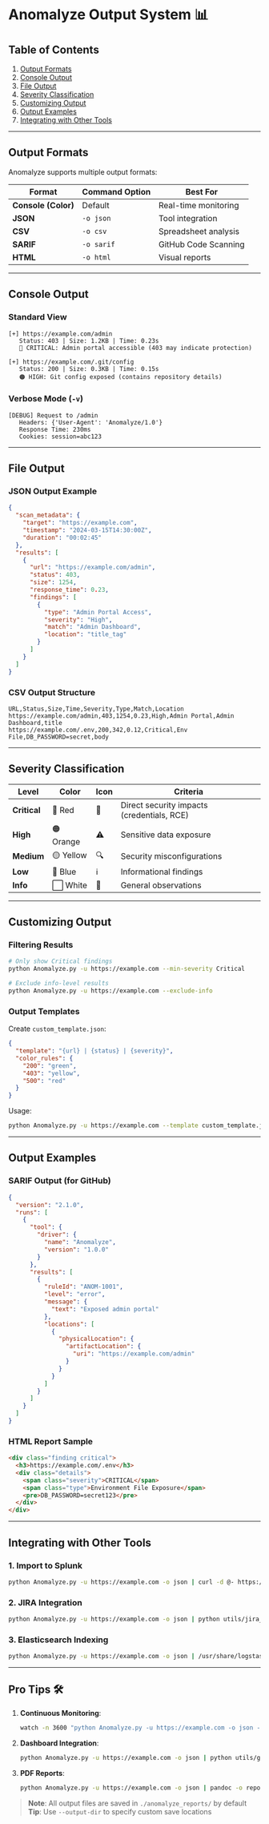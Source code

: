 # Anomalyze Output System 📊

## Table of Contents
1. [Output Formats](#output-formats)
2. [Console Output](#console-output)
3. [File Output](#file-output)
4. [Severity Classification](#severity-classification)
5. [Customizing Output](#customizing-output)
6. [Output Examples](#output-examples)
7. [Integrating with Other Tools](#integrating-with-other-tools)

---

## Output Formats

Anomalyze supports multiple output formats:

| Format | Command Option | Best For |
|--------|----------------|----------|
| **Console (Color)** | Default | Real-time monitoring |
| **JSON** | `-o json` | Tool integration |
| **CSV** | `-o csv` | Spreadsheet analysis |
| **SARIF** | `-o sarif` | GitHub Code Scanning |
| **HTML** | `-o html` | Visual reports |

---

## Console Output

### Standard View
```plaintext
[+] https://example.com/admin
   Status: 403 | Size: 1.2KB | Time: 0.23s
   🔴 CRITICAL: Admin portal accessible (403 may indicate protection)

[+] https://example.com/.git/config
   Status: 200 | Size: 0.3KB | Time: 0.15s
   🟠 HIGH: Git config exposed (contains repository details)
```

### Verbose Mode (`-v`)
```plaintext
[DEBUG] Request to /admin
   Headers: {'User-Agent': 'Anomalyze/1.0'}
   Response Time: 230ms
   Cookies: session=abc123
```

---

## File Output

### JSON Output Example
```json
{
  "scan_metadata": {
    "target": "https://example.com",
    "timestamp": "2024-03-15T14:30:00Z",
    "duration": "00:02:45"
  },
  "results": [
    {
      "url": "https://example.com/admin",
      "status": 403,
      "size": 1254,
      "response_time": 0.23,
      "findings": [
        {
          "type": "Admin Portal Access",
          "severity": "High",
          "match": "Admin Dashboard",
          "location": "title_tag"
        }
      ]
    }
  ]
}
```

### CSV Output Structure
```csv
URL,Status,Size,Time,Severity,Type,Match,Location
https://example.com/admin,403,1254,0.23,High,Admin Portal,Admin Dashboard,title
https://example.com/.env,200,342,0.12,Critical,Env File,DB_PASSWORD=secret,body
```

---

## Severity Classification

| Level | Color | Icon | Criteria |
|-------|-------|------|----------|
| **Critical** | 🔴 Red | 🚨 | Direct security impacts (credentials, RCE) |
| **High** | 🟠 Orange | ⚠️ | Sensitive data exposure |
| **Medium** | 🟡 Yellow | 🔍 | Security misconfigurations |
| **Low** | 🔵 Blue | ℹ️ | Informational findings |
| **Info** | ⬜ White | 📝 | General observations |

---

## Customizing Output

### Filtering Results
```bash
# Only show Critical findings
python Anomalyze.py -u https://example.com --min-severity Critical

# Exclude info-level results
python Anomalyze.py -u https://example.com --exclude-info
```

### Output Templates
Create `custom_template.json`:
```json
{
  "template": "{url} | {status} | {severity}",
  "color_rules": {
    "200": "green",
    "403": "yellow",
    "500": "red"
  }
}
```
Usage:
```bash
python Anomalyze.py -u https://example.com --template custom_template.json
```

---

## Output Examples

### SARIF Output (for GitHub)
```json
{
  "version": "2.1.0",
  "runs": [
    {
      "tool": {
        "driver": {
          "name": "Anomalyze",
          "version": "1.0.0"
        }
      },
      "results": [
        {
          "ruleId": "ANOM-1001",
          "level": "error",
          "message": {
            "text": "Exposed admin portal"
          },
          "locations": [
            {
              "physicalLocation": {
                "artifactLocation": {
                  "uri": "https://example.com/admin"
                }
              }
            }
          ]
        }
      ]
    }
  ]
}
```

### HTML Report Sample
```html
<div class="finding critical">
  <h3>https://example.com/.env</h3>
  <div class="details">
    <span class="severity">CRITICAL</span>
    <span class="type">Environment File Exposure</span>
    <pre>DB_PASSWORD=secret123</pre>
  </div>
</div>
```

---

## Integrating with Other Tools

### 1. Import to Splunk
```bash
python Anomalyze.py -u https://example.com -o json | curl -d @- https://splunk:8088/services/collector
```

### 2. JIRA Integration
```bash
python Anomalyze.py -u https://example.com -o json | python utils/jira_integration.py --project SEC
```

### 3. Elasticsearch Indexing
```bash
python Anomalyze.py -u https://example.com -o json | /usr/share/logstash/bin/logstash -f anom.conf
```

---

## Pro Tips 🛠️

1. **Continuous Monitoring**:
   ```bash
   watch -n 3600 "python Anomalyze.py -u https://example.com -o json --compare previous_scan.json"
   ```

2. **Dashboard Integration**:
   ```bash
   python Anomalyze.py -u https://example.com -o json | python utils/grafana_push.py
   ```

3. **PDF Reports**:
   ```bash
   python Anomalyze.py -u https://example.com -o json | pandoc -o report.pdf
   ```

> **Note**: All output files are saved in `./anomalyze_reports/` by default  
> **Tip**: Use `--output-dir` to specify custom save locations
